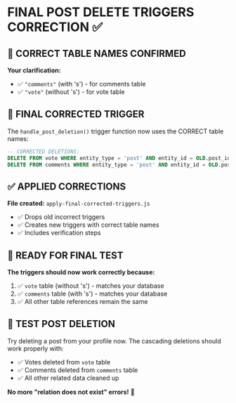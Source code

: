 # FINAL POST DELETE TRIGGERS CORRECTION ✅

## 🎯 CORRECT TABLE NAMES CONFIRMED

**Your clarification:**
- ✅ `"comments"` (with 's') - for comments table
- ✅ `"vote"` (without 's') - for vote table

## 🔧 FINAL CORRECTED TRIGGER

The `handle_post_deletion()` trigger function now uses the CORRECT table names:

```sql
-- CORRECTED DELETIONS:
DELETE FROM vote WHERE entity_type = 'post' AND entity_id = OLD.post_id;        -- vote (no s)
DELETE FROM comments WHERE entity_type = 'post' AND entity_id = OLD.post_id;    -- comments (with s)
```

## ✅ APPLIED CORRECTIONS

**File created:** `apply-final-corrected-triggers.js`
- ✅ Drops old incorrect triggers
- ✅ Creates new triggers with correct table names
- ✅ Includes verification steps

## 🧪 READY FOR FINAL TEST

**The triggers should now work correctly because:**
1. ✅ `vote` table (without 's') - matches your database
2. ✅ `comments` table (with 's') - matches your database
3. ✅ All other table references remain the same

## 🚀 TEST POST DELETION

Try deleting a post from your profile now. The cascading deletions should work properly with:
- ✅ Votes deleted from `vote` table
- ✅ Comments deleted from `comments` table  
- ✅ All other related data cleaned up

**No more "relation does not exist" errors!** 🎉
